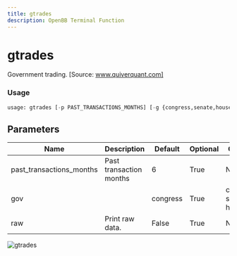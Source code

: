 ```yaml
---
title: gtrades
description: OpenBB Terminal Function
---
```


# gtrades

Government trading. [Source: www.quiverquant.com]

### Usage 
```python
usage: gtrades [-p PAST_TRANSACTIONS_MONTHS] [-g {congress,senate,house}] [--raw]
```

## Parameters

| Name | Description | Default | Optional | Choices |
| ---- | ----------- | ------- | -------- | ------- |
| past_transactions_months | Past transaction months | 6 | True | None |
| gov |  | congress | True | congress, senate, house |
| raw | Print raw data. | False | True | None |


![gtrades](https://user-images.githubusercontent.com/46355364/154263341-9f51e041-e2c6-408c-bf80-5ef3c7f045f0.png)

